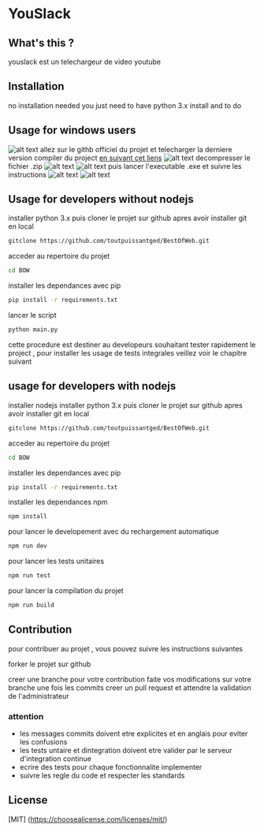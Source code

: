 
# YouSlack

## What's this ?

youslack est un telechargeur de video youtube 

## Installation

no installation needed
you just need to have python 3.x install
and to do

## Usage for windows users

![alt text](doc\image\Capture2.PNG)
allez sur le githb officiel du projet et
telecharger la derniere  version compiler du project [en suivant cet liens](https://github.com/toutpuissantged/BestOfWeb/tags)
![alt text](doc\image\Capture3.PNG)
decompresser le fichier .zip
![alt text](doc\image\Capture5.PNG)
![alt text](doc\image\Capture6.PNG)
puis lancer l'executable .exe et suivre les instructions
![alt text](doc\image\Capture7.PNG)
![alt text](doc\image\Capture8.jpeg)

## Usage for developers without nodejs

installer python 3.x
puis cloner le projet sur github apres avoir installer git en local

``` bash
gitclone https://github.com/toutpuissantged/BestOfWeb.git

```

acceder au repertoire du projet

``` bash
cd BOW

```

installer les dependances avec pip

``` bash
pip install -r requirements.txt

```

lancer le script

``` bash
python main.py

```

cette procedure est destiner au developeurs souhaitant tester rapidement le project , pour installer les usage de tests integrales veillez voir le chapitre suivant 

## usage for developers with nodejs

installer nodejs
installer python 3.x
puis cloner le projet sur github apres avoir installer git en local

``` bash
gitclone https://github.com/toutpuissantged/BestOfWeb.git

```

acceder au repertoire du projet

``` bash
cd BOW

```

installer les dependances avec pip

``` bash
pip install -r requirements.txt

```

installer les dependances npm

``` bash
npm install

```

pour lancer le developement avec du rechargement automatique

``` bash
npm run dev

```

pour lancer les tests unitaires

``` bash
npm run test

```

pour lancer la compilation du projet

``` bash
npm run build

```

## Contribution

pour contribuer au projet , vous pouvez suivre les instructions suivantes

forker le projet sur github

creer une branche pour votre contribution
faite vos modifications sur votre branche
une fois les commits creer un pull request et attendre la validation de l'administrateur

### attention

- les messages commits doivent etre explicites et en anglais pour eviter les confusions
- les tests untaire et dintegration doivent etre valider  par le serveur d'integration continue
- ecrire des tests pour chaque fonctionnalite implementer
- suivre les regle du code et respecter les standards

## License

[MIT] (https://choosealicense.com/licenses/mit/)
